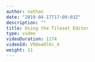 ```yaml
---
author: nathan
date: "2019-04-17T17:00:03Z"
description: ""
title: Using the Tileset Editor
type: video
videoDuration: 1174
videoId: V9OoaOlXc_4
weight: 11
---
```


